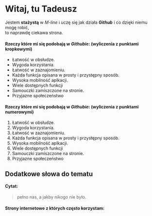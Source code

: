 # Witaj, tu Tadeusz #

Jestem **stażystą** w _M-line_ i uczę się jak działa ***Github*** i co dzięki niemu mogę robić,  
to naprawdę ciekawa strona.

#### Rzeczy które mi się podobają w ***Githubie***:  (wyliczenia z punktami kropkowymi)
* Łatwość w obsłudze.
* Wygoda korzystania.
* Łatwość w zaznajomieniu.
* Każda funkcja opisana w prosty i przystępny sposób.
* Wysoka mobilność aplkacji.
* Wiele dostępnych funkcji
* Samouczki zamiszczone na stronie.
* Przyjazne społeczeństwo

#### Rzeczy które mi się podobają w ***Githubie***:  (wyliczenia z punktami numerowymi)
1. Łatwość w obsłudze.
2. Wygoda korzystania.
3. Łatwość w zaznajomieniu.
4. Każda funkcja opisana w prosty i przystępny sposób.
5. Wysoka mobilność aplkacji.
6. Wiele dostępnych funkcji
7. Samouczki zamiszczone na stronie.
8. Przyjazne społeczeństwo

Dodatkowe słowa do tematu
-----------
#### Cytat:
>pełno nas, a jakby nikogo nie było.


#### **Strony internetowe** z których często korzystam:
